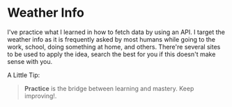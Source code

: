 # Weather Info
I've practice what I learned in how to fetch data by using an API. I target the weather info as it is frequently asked by most humans while going to the work, school, doing something at home, and others.
There're several sites to be used to apply the idea, search the best for you if this doesn't make sense with you.

A Little Tip:
> **Practice** is the bridge between learning and mastery. Keep improving!.
